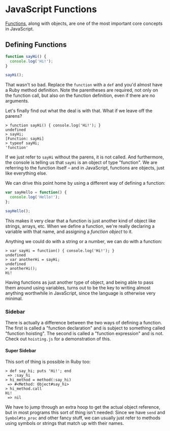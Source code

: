 # JavaScript Functions

[Functions](https://developer.mozilla.org/en-US/docs/Web/JavaScript/Guide/Functions), along with objects, are one of the most important core concepts in JavaScript.

## Defining Functions

```js
function sayHi() {
  console.log('Hi!');
}

sayHi();
```

That wasn't so bad. Replace the `function` with a `def` and you'd almost have a Ruby method definition. Note the parentheses are required, not only on the function call, but also on the function definition, even if there are no arguments.

Let's finally find out what the deal is with that. What if we leave off the parens?

```
> function sayHi() { console.log('Hi!'); }
undefined
> sayHi;
[Function: sayHi]
> typeof sayHi;
'function'
```

If we just refer to `sayHi` without the parens, it is not called. And furthermore, the console is telling us that `sayHi` is an object of type "function". We are referring to the function itself &ndash; and in JavaScript, functions are objects, just like everything else.

We can drive this point home by using a different way of defining a function:

```js
var sayHello = function() {
  console.log('Hello!');
};

sayHello();
```

This makes it very clear that a function is just another kind of object like strings, arrays, etc. When we define a function, we're really declaring a variable with that name, and assigning a *function object* to it.

Anything we could do with a string or a number, we can do with a function:

```
> var sayHi = function() { console.log('Hi!'); }
undefined
> var anotherHi = sayHi;
undefined
> anotherHi();
Hi!
```

Having functions as just another type of object, and being able to pass them around using variables, turns out to be the key to writing almost anything worthwhile in JavaScript, since the language is otherwise very minimal.

### Sidebar

There is actually a difference between the two ways of defining a function. The first is called a "function declaration" and is subject to something called "function hoisting". The second is called a "function expression" and is not. Check out `hoisting.js` for a demonstration of this.

#### Super Sidebar

This sort of thing is possible in Ruby too:

```
> def say_hi; puts 'Hi!'; end
 => :say_hi
> hi_method = method(:say_hi)
 => #<Method: Object#say_hi>
> hi_method.call
Hi!
 => nil
```

We have to jump through an extra hoop to get the actual object reference, but in most programs this sort of thing isn't needed: Since we have `send` and `Symbol#to_proc` and other fancy stuff, we can usually just refer to methods using symbols or strings that match up with their names.

